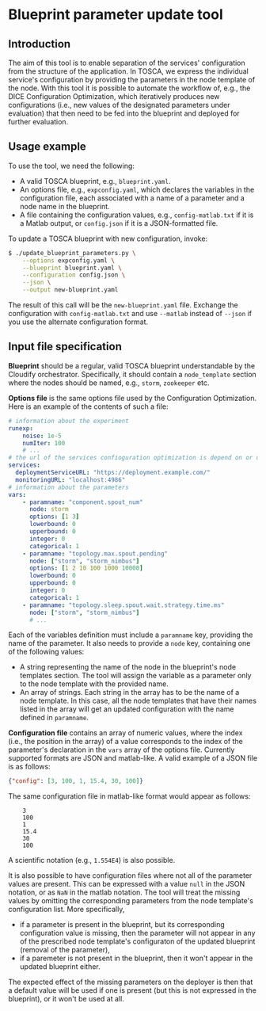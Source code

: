 Blueprint parameter update tool
===============================

Introduction
------------

The aim of this tool is to enable separation of the services'
configuration from the structure of the application. In TOSCA, we express the
individual service's configuration by providing the parameters in the node
template of the node. With this tool it is possible to automate the workflow
of, e.g., the DICE Configuration Optimization, which iteratively produces
new configurations (i.e., new values of the designated parameters under
evaluation) that then need to be fed into the blueprint and deployed for
further evaluation.

Usage example
-------------

To use the tool, we need the following:

* A valid TOSCA blueprint, e.g., `blueprint.yaml`.
* An options file, e.g., `expconfig.yaml`, which declares the variables
  in the configuration file, each associated with a name of a parameter
  and a node name in the blueprint.
* A file containing the configuration values, e.g., `config-matlab.txt`
  if it is a Matlab output, or `config.json` if it is a JSON-formatted
  file.

To update a TOSCA blueprint with new configuration, invoke:

```bash
$ ./update_blueprint_parameters.py \
    --options expconfig.yaml \
    --blueprint blueprint.yaml \
    --configuration config.json \
    --json \
    --output new-blueprint.yaml
```

The result of this call will be the `new-blueprint.yaml` file. Exchange the
configuration with `config-matlab.txt` and use `--matlab` instead of 
`--json` if you use the alternate configuration format.

Input file specification
------------------------

**Blueprint** should be a regular, valid TOSCA blueprint understandable
by the Cloudify orchestrator. Specifically, it should contain a
`node_template` section where the nodes should be named, e.g., `storm`,
`zookeeper` etc.

**Options file** is the same options file used by the Configuration
Optimization. Here is an example of the contents of such a file:

```yaml
# information about the experiment
runexp:
    noise: 1e-5
    numIter: 100
    # ...
# the url of the services confioguration optimization is depend on or use
services:
  deploymentServiceURL: "https://deployment.example.com/"
  monitoringURL: "localhost:4986"
# information about the parameters 
vars:
    - paramname: "component.spout_num"
      node: storm
      options: [1 3]
      lowerbound: 0
      upperbound: 0
      integer: 0
      categorical: 1
    - paramname: "topology.max.spout.pending"
      node: ["storm", "storm_nimbus"]
      options: [1 2 10 100 1000 10000]
      lowerbound: 0
      upperbound: 0
      integer: 0
      categorical: 1
    - paramname: "topology.sleep.spout.wait.strategy.time.ms"
      node: ["storm", "storm_nimbus"]
      # ...
```

Each of the variables definition must include a `paramname` key,
providing the name of the parameter. It also needs to provide a
`node` key, containing one of the following values:

* A string representing the name of the node in the blueprint's node
  templates section. The tool will assign the variable as a parameter
  only to the node template with the provided name.
* An array of strings. Each string in the array has to be the name
  of a node template. In this case, all the node templates that have
  their names listed in the array will get an updated configuration
  with the name defined in `paramname`.

**Configuration file** contains an array of numeric values, where the index 
(i.e., the position in the array) of a value corresponds to the index of the
parameter's declaration in the `vars` array of the options file. Currently
supported formats are JSON and matlab-like. A valid example of a JSON file
is as follows:

```json
{"config": [3, 100, 1, 15.4, 30, 100]}
```

The same configuration file in matlab-like format would appear as follows:

```
    3
    100
    1
    15.4
    30
    100
```

A scientific notation (e.g., `1.554E4`) is also possible.

It is also possible to have configuration files where not all of the parameter
values are present. This can be expressed with a value `null` in the JSON
notation, or as `NaN` in the matlab notation. The tool will treat the missing
values by omitting the corresponding parameters from the node template's
configuration list. More specifically, 

* if a parameter is present in the blueprint, but its corresponding
  configuration value is missing, then the parameter will not appear in
  any of the prescribed node template's configuraton of the updated blueprint
  (removal of the parameter),
* if a paremeter is not present in the blueprint, then it won't appear in the
  updated blueprint either.

The expected effect of the missing parameters on the deployer is then that a
default value will be used if one is present (but this is not expressed in
the blueprint), or it won't be used at all.